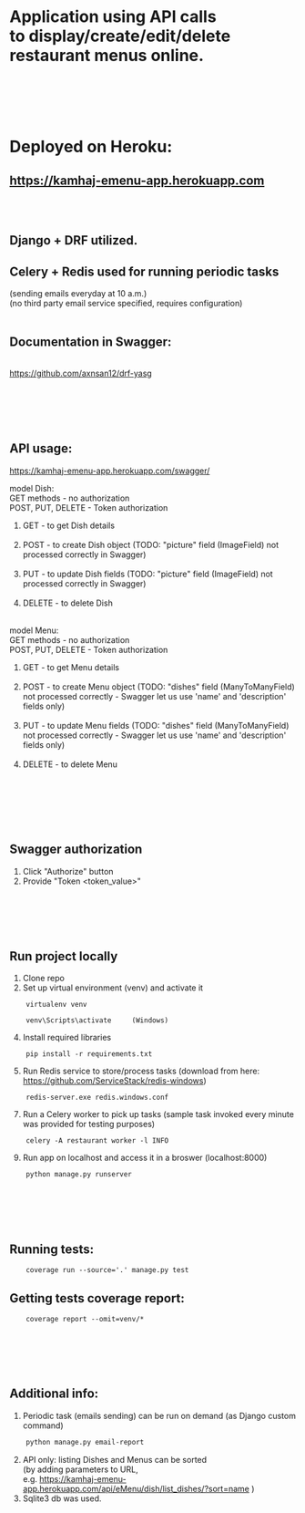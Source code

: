 # Application using API calls <br/> to display/create/edit/delete restaurant menus online. </br></br>

<br/><br/>
# Deployed on Heroku: 
## **https://kamhaj-emenu-app.herokuapp.com**

<br/><br/>
## Django + DRF utilized. <br/>
## Celery + Redis used for running periodic tasks
(sending emails everyday at 10 a.m.) <br/>
(no third party email service specified, requires configuration) <br/><br/>
## Documentation in Swagger:
<br/> https://github.com/axnsan12/drf-yasg

<br/><br/><br/><br/>
## API usage:
https://kamhaj-emenu-app.herokuapp.com/swagger/

model Dish:<br/>
GET methods - no authorization <br/>
POST, PUT, DELETE - Token authorization <br/>

1.  GET    - to get Dish details  </br></br>
2.  POST   - to create Dish object (TODO: "picture" field (ImageField) not processed correctly in Swagger) </br></br>
3.  PUT    - to update Dish fields (TODO: "picture" field (ImageField) not processed correctly in Swagger) </br></br>
4.  DELETE - to delete Dish </br></br>

model Menu: <br/>
GET methods - no authorization <br/>
POST, PUT, DELETE - Token authorization <br/>

1.  GET    - to get Menu details </br></br>
2.  POST   - to create Menu object (TODO: "dishes" field (ManyToManyField) not processed correctly - Swagger let us use 'name' and 'description' fields only) </br></br>
3.  PUT    - to update Menu fields (TODO: "dishes" field (ManyToManyField) not processed correctly - Swagger let us use 'name' and 'description' fields only) </br></br>
4.  DELETE - to delete Menu </br></br>

<br/><br/><br/><br/>
## Swagger authorization
1. Click "Authorize" button
2. Provide "Token <token_value>"

<br/><br/><br/><br/>
## Run project locally
1. Clone repo
2. Set up virtual environment (venv) and activate it
```console
	virtualenv venv
```
```console
	venv\Scripts\activate     (Windows)
```
4. Install required libraries
```console
	pip install -r requirements.txt
```
5. Run Redis service to store/process tasks (download from here: https://github.com/ServiceStack/redis-windows)
```console
	redis-server.exe redis.windows.conf
```
7. Run a Celery worker to pick up tasks (sample task invoked every minute was provided for testing purposes)
```console
	celery -A restaurant worker -l INFO
```
9. Run app on localhost and access it in a broswer (localhost:8000)
```console
	python manage.py runserver
```




<br/><br/><br/><br/>
## Running tests:
```console
	coverage run --source='.' manage.py test 
```
## Getting tests coverage report:
```console
	coverage report --omit=venv/*
```


<br/><br/><br/><br/>
## Additional info:
1. Periodic task (emails sending) can be run on demand (as Django custom command)
```bash
	python manage.py email-report
``` 
2. API only: listing Dishes and Menus can be sorted <br/>(by adding parameters to URL, <br/> e.g. https://kamhaj-emenu-app.herokuapp.com/api/eMenu/dish/list_dishes/?sort=name )
3. Sqlite3 db was used.
